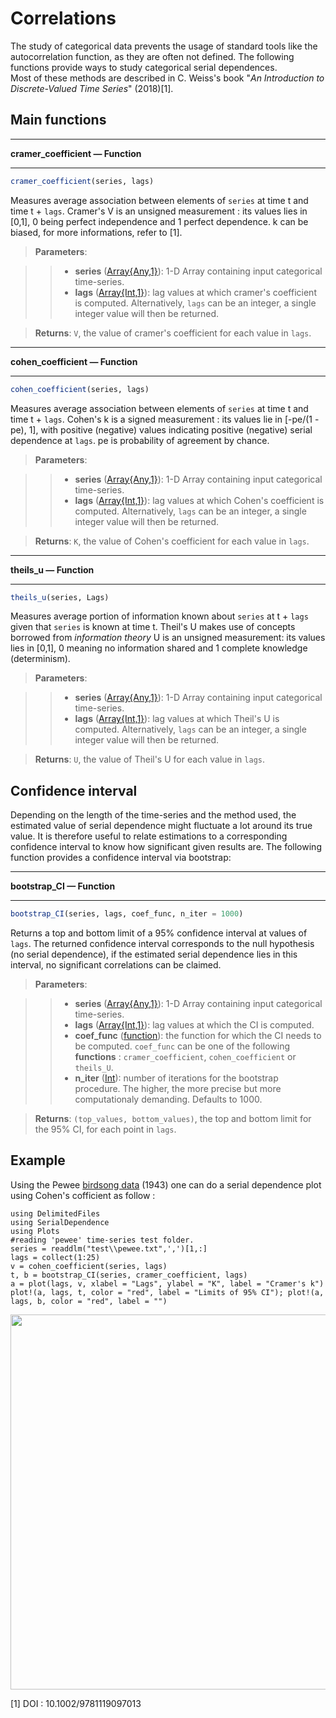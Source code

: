 # Correlations
The study of categorical data prevents the usage of standard tools like the autocorrelation function, as they are often not defined. The following functions provide ways to study categorical serial dependences.  
Most of these methods are described in C. Weiss's book "*An Introduction to Discrete-Valued Time Series*" (2018)[1].
## Main functions
- - -
**cramer_coefficient — Function**
- - -
```Julia
cramer_coefficient(series, lags)
```
Measures average association between elements of ```series``` at time t and time t + ```lags```. Cramer's V is an unsigned measurement : its values lies in [0,1], 0 being perfect independence and 1 perfect dependence. k can be biased, for more informations, refer to [1].
> **Parameters**:

>>* **series** ([Array{Any,1}](https://docs.julialang.org/en/v1/base/arrays/)): 1-D Array containing input categorical time-series.
>>* **lags** ([Array{Int,1}](https://docs.julialang.org/en/v1/base/arrays/)): lag values at which cramer's coefficient is computed. Alternatively, `lags` can be an integer, a single integer value will then be returned.  

> **Returns**: `V`, the value of cramer's coefficient for each value in `lags`.

- - -
**cohen_coefficient — Function**
- - -
```Julia
cohen_coefficient(series, lags)
```
Measures average association between elements of ```series``` at time t and time t + ```lags```.
Cohen's k is a signed measurement : its values lie in [-pe/(1 -pe), 1], with positive (negative) values indicating positive (negative) serial dependence at `lags`. pe is probability of agreement by chance.

> **Parameters**:

>>* **series** ([Array{Any,1}](https://docs.julialang.org/en/v1/base/arrays/)): 1-D Array containing input categorical time-series.
>>* **lags** ([Array{Int,1}](https://docs.julialang.org/en/v1/base/arrays/)): lag values at which Cohen's coefficient is computed. Alternatively, `lags` can be an integer, a single integer value will then be returned.  

> **Returns**: `K`, the value of Cohen's coefficient for each value in `lags`.

- - -
**theils_u — Function**
- - -
```Julia
theils_u(series, Lags)
```
Measures average portion of information known about `series` at t + `lags` given that `series` is known at time t. Theil's U makes use of concepts borrowed from *information theory*
U is an unsigned measurement: its values lies in [0,1], 0 meaning no information shared and 1 complete knowledge (determinism).

> **Parameters**:

>>* **series** ([Array{Any,1}](https://docs.julialang.org/en/v1/base/arrays/)): 1-D Array containing input categorical time-series.
>>* **lags** ([Array{Int,1}](https://docs.julialang.org/en/v1/base/arrays/)): lag values at which Theil's U is computed. Alternatively, `lags` can be an integer, a single integer value will then be returned.  

> **Returns**: `U`, the value of Theil's U for each value in `lags`.

## Confidence interval
Depending on the length of the time-series and the method used, the estimated value of serial dependence might fluctuate a lot around its true value.
It is therefore useful to relate estimations to a corresponding confidence interval to know how significant given results are. The following function provides a confidence interval via bootstrap:
- - -
**bootstrap_CI — Function**
- - -
```Julia
bootstrap_CI(series, lags, coef_func, n_iter = 1000)
```
Returns a top and bottom limit of a 95% confidence interval at values of `lags`. The returned confidence interval corresponds to the null hypothesis (no serial dependence), if the estimated serial dependence lies in this interval, no significant correlations can be claimed.

> **Parameters**:

>>* **series** ([Array{Any,1}](https://docs.julialang.org/en/v1/base/arrays/)): 1-D Array containing input categorical time-series.
>>* **lags** ([Array{Int,1}](https://docs.julialang.org/en/v1/base/arrays/)): lag values at which the CI is computed.
>>* **coef_func** ([function](https://docs.julialang.org/en/v1/manual/functions/)): the function for which the CI needs to be computed.
            `coef_func` can be one of the following **functions** : `cramer_coefficient`, `cohen_coefficient` or `theils_U`.
>>* **n_iter** ([Int](https://docs.julialang.org/en/v1/manual/integers-and-floating-point-numbers/)): number of iterations for the bootstrap procedure. The higher, the more precise but more computationaly demanding. Defaults to 1000.

> **Returns**: `(top_values, bottom_values)`, the top and bottom limit for the 95% CI, for each point in `lags`.

## Example
Using the Pewee [birdsong data](https://github.com/johncwok/CategoricalTimeSeries.jl/tree/main/test) (1943) one can do a serial dependence plot using Cohen's cofficient as follow :
```
using DelimitedFiles
using SerialDependence
using Plots
#reading 'pewee' time-series test folder.
series = readdlm("test\\pewee.txt",',')[1,:]
lags = collect(1:25)
v = cohen_coefficient(series, lags)
t, b = bootstrap_CI(series, cramer_coefficient, lags)
a = plot(lags, v, xlabel = "Lags", ylabel = "K", label = "Cramer's k")
plot!(a, lags, t, color = "red", label = "Limits of 95% CI"); plot!(a, lags, b, color = "red", label = "")
```

<img src=https://user-images.githubusercontent.com/34754896/90892617-de87fe80-e3bd-11ea-8f0e-f2e4d77959f2.PNG width = "600">


[1] DOI : 10.1002/9781119097013
